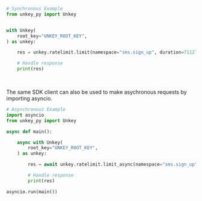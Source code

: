 <!-- Start SDK Example Usage [usage] -->
```python
# Synchronous Example
from unkey_py import Unkey


with Unkey(
    root_key="UNKEY_ROOT_KEY",
) as unkey:

    res = unkey.ratelimit.limit(namespace="sms.sign_up", duration=711276, identifier="<value>", limit=581877)

    # Handle response
    print(res)
```

</br>

The same SDK client can also be used to make asychronous requests by importing asyncio.
```python
# Asynchronous Example
import asyncio
from unkey_py import Unkey

async def main():

    async with Unkey(
        root_key="UNKEY_ROOT_KEY",
    ) as unkey:

        res = await unkey.ratelimit.limit_async(namespace="sms.sign_up", duration=711276, identifier="<value>", limit=581877)

        # Handle response
        print(res)

asyncio.run(main())
```
<!-- End SDK Example Usage [usage] -->